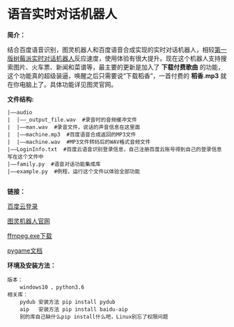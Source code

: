 # 语音实时对话机器人
 **简介：** 

结合百度语音识别，图灵机器人和百度语音合成实现的实时对话机器人，相较[第一版树莓派实时对话机器人](http://blog.csdn.net/lingdongtianxia/article/details/54799306)反应速度，使用体验有很大提升。现在这个机器人支持搜索图片、火车票、新闻和菜谱等，最主要的更新是加入了 **下载付费歌曲** 的功能，这个功能真的超级装逼，唤醒之后只需要说“下载稻香”，一首付费的  **稻香.mp3**  就在你电脑上了。具体功能详见图灵官网。

 **文件结构:** 
```
|——audio
|  |——_output_file.wav  #录音时的音频缓冲文件
|  |——man.wav  #录音文件，说话的声音信息在这里面
|  |——machine.mp3  #百度语音合成返回的MP3文件
|  |——machine.wav  #MP3文件转码后的WAV格式音频文件
|——LoginInfo.txt  #百度云语音识别登录信息，自己注册百度云账号得到自己的登录信息写在这个文件中
|——family.py  #语音对话功能集成库
|——example.py  #例程，运行这个文件以体验全部功能


```
 **链接：** 

[百度云登录](https://login.bce.baidu.com/)

[图灵机器人官网](http://www.tuling123.com/)

[ffmpeg.exe下载](http://download.csdn.net/download/lingdongtianxia/10249402)

[pygame文档](http://pygame.org/docs/)

 **环境及安装方法：**
```
版本：
    windows10 、python3.6
相关库：
    pydub 安装方法 pip install pydub
    aip   安装方法 pip install baidu-aip
    别的库自己缺什么pip install什么吧，Linux别忘了权限问题
```

